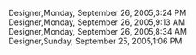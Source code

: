 ﻿Designer,Monday, September 26, 2005,3:24 PM  Designer,Monday, September 26, 2005,9:13 AM  Designer,Monday, September 26, 2005,8:34 AM  Designer,Sunday, September 25, 2005,1:06 PM